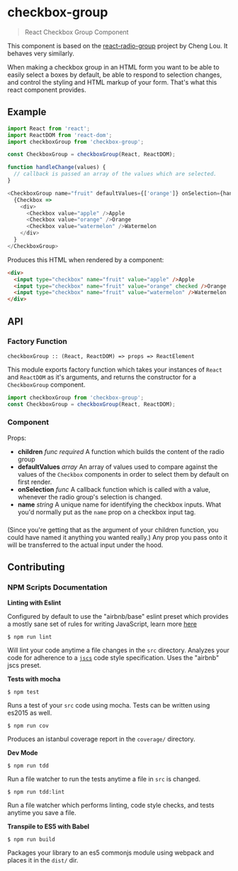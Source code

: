 # checkbox-group

> React Checkbox Group Component

This component is based on the [react-radio-group](https://github.com/chenglou/react-radio-group) project by Cheng Lou.
It behaves very similarly.

When making a checkbox group in an HTML form you want to be able to easily select a boxes by default, be able
to respond to selection changes, and control the styling and HTML markup of your form. That's what this react component provides.

## Example

```js
import React from 'react';
import ReactDOM from 'react-dom';
import checkboxGroup from 'checkbox-group';

const CheckboxGroup = checkboxGroup(React, ReactDOM);

function handleChange(values) {
  // callback is passed an array of the values which are selected.
}

<CheckboxGroup name="fruit" defaultValues={['orange']} onSelection={handleChange}>
  {Checkbox =>
    <div>
      <Checkbox value="apple" />Apple
      <Checkbox value="orange" />Orange
      <Checkbox value="watermelon" />Watermelon
    </div>
  }
</CheckboxGroup>
```

Produces this HTML when rendered by a component:

```html
<div>
  <input type="checkbox" name="fruit" value="apple" />Apple
  <input type="checkbox" name="fruit" value="orange" checked />Orange
  <input type="checkbox" name="fruit" value="watermelon" />Watermelon
</div>
```

## API

### Factory Function

`checkboxGroup :: (React, ReactDOM) => props => ReactElement`

This module exports factory function which takes your instances of `React` and `ReactDOM` as it's arguments, and returns the
constructor for a `CheckboxGroup` component.

```js
import checkboxGroup from 'checkbox-group';
const CheckboxGroup = checkboxGroup(React, ReactDOM);
```

### <CheckboxGroup /> Component

Props:

- **children** *func* *required* A function which builds the content of the radio group
- **defaultValues** *array* An array of values used to compare against the values of the `Checkbox` components in order to select them by default on first render.
- **onSelection** *func* A callback function which is called with a value, whenever the radio group's selection is changed.
- **name** *string* A unique name for identifying the checkbox inputs. What you'd normally put as the `name` prop on a checkbox input tag.

### <Checkbox />

(Since you're getting that as the argument of your children function, you could have named it anything you wanted really.) Any prop you pass onto it will be transferred to the actual input under the hood.

## Contributing

### NPM Scripts Documentation

**Linting with Eslint**

Configured by default to use the "airbnb/base" eslint preset which provides 
a mostly sane set of rules for writing JavaScript, learn more [here](https://github.com/airbnb/javascript)

`$ npm run lint`

Will lint your code anytime a file changes in the `src` directory. Analyzes your code for adherence to
a [`jscs`](http://jscs.info/) code style specification. Uses the "airbnb" jscs preset.

**Tests with mocha**

`$ npm test`

Runs a test of your `src` code using mocha. Tests can be written using es2015 as well.

`$ npm run cov`

Produces an istanbul coverage report in the `coverage/` directory.

**Dev Mode**

`$ npm run tdd`

Run a file watcher to run the tests anytime a file in `src` is changed.

`$ npm run tdd:lint`

Run a file watcher which performs linting, code style checks, and tests anytime you save a file.

**Transpile to ES5 with Babel**

`$ npm run build`

Packages your library to an es5 commonjs module using webpack and places it in the `dist/` dir.

